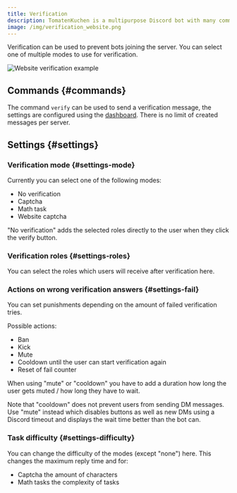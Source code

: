 ```yaml
---
title: Verification
description: TomatenKuchen is a multipurpose Discord bot with many common and innovative features for your server. Setup and usage of verification to prevent bots joining and raiding.
image: /img/verification_website.png
---
```


Verification can be used to prevent bots joining the server. You can select one of multiple modes to use for verification.

![Website verification example](/img/verification_website.png)

## Commands {#commands}

The command `verify` can be used to send a verification message, the settings are configured using the [dashboard](https://tomatenkuchen.com/dashboard/settings).
There is no limit of created messages per server.

## Settings {#settings}

### Verification mode {#settings-mode}

Currently you can select one of the following modes:
- No verification
- Captcha
- Math task
- Website captcha

"No verification" adds the selected roles directly to the user when they click the verify button.

### Verification roles {#settings-roles}

You can select the roles which users will receive after verification here.

### Actions on wrong verification answers {#settings-fail}

You can set punishments depending on the amount of failed verification tries.

Possible actions:
- Ban
- Kick
- Mute
- Cooldown until the user can start verification again
- Reset of fail counter

When using "mute" or "cooldown" you have to add a duration how long the user gets muted / how long they have to wait.

Note that "cooldown" does not prevent users from sending DM messages.
Use "mute" instead which disables buttons as well as new DMs using a Discord timeout and displays the wait time better than the bot can.

### Task difficulty {#settings-difficulty}

You can change the difficulty of the modes (except "none") here. This changes the maximum reply time and for:
- Captcha the amount of characters
- Math tasks the complexity of tasks
